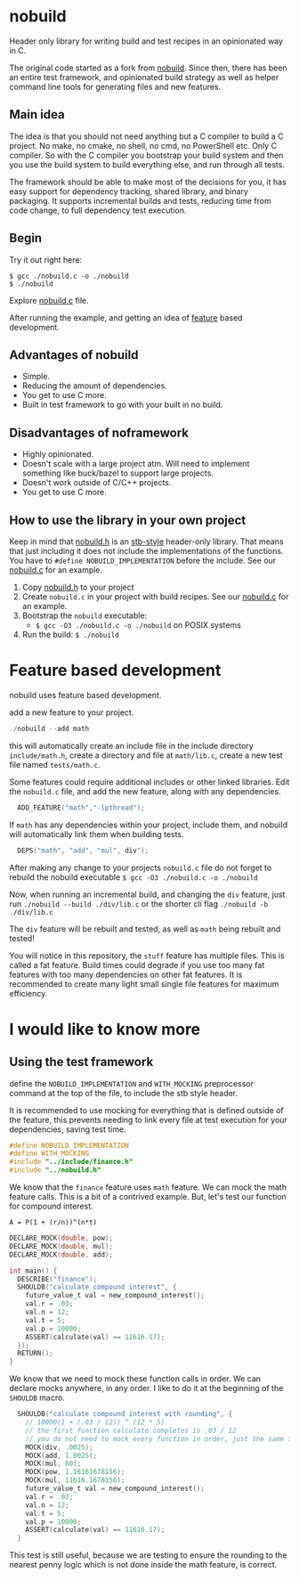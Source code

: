 # nobuild

Header only library for writing build and test recipes in an opinionated way in C.

The original code started as a fork from [nobuild](https://github.com/tsoding/nobuild.git).
Since then, there has been an entire test framework, and opinionated build strategy as well as helper command line tools for generating files and new features.

## Main idea

The idea is that you should not need anything but a C compiler to build a C project. No make, no cmake, no shell, no cmd, no PowerShell etc. Only C compiler. So with the C compiler you bootstrap your build system and then you use the build system to build everything else, and run through all tests.

The framework should be able to make most of the decisions for you, it has easy support for dependency tracking, shared library, and binary packaging. It supports incremental builds and tests, reducing time from code change, to full dependency test execution.

## Begin
Try it out right here:

```console
$ gcc ./nobuild.c -o ./nobuild
$ ./nobuild
```

Explore [nobuild.c](./nobuild.c) file.

After running the example, and getting an idea of [feature](#Feature_based_development) based development.
 
## Advantages of nobuild

- Simple.
- Reducing the amount of dependencies.
- You get to use C more.
- Built in test framework to go with your built in no build.

## Disadvantages of noframework

- Highly opinionated.
- Doesn't scale with a large project atm. Will need to implement something like buck/bazel to support large projects.
- Doesn't work outside of C/C++ projects.
- You get to use C more.

## How to use the library in your own project

Keep in mind that [nobuild.h](./nobuild.h) is an [stb-style](https://github.com/nothings/stb/blob/master/docs/stb_howto.txt) header-only library. That means that just including it does not include the implementations of the functions. You have to `#define NOBUILD_IMPLEMENTATION` before the include. See our [nobuild.c](./nobuild.c) for an example.

1. Copy [nobuild.h](./nobuild.h) to your project 
2. Create `nobuild.c` in your project with build recipes. See our [nobuild.c](./nobuild.c) for an example.
3. Bootstrap the `nobuild` executable:
   - `$ gcc -O3 ./nobuild.c -o ./nobuild` on POSIX systems
4. Run the build: `$ ./nobuild`

# Feature based development
nobuild uses feature based development.

add a new feature to your project.
```c
./nobuild --add math
```
this will automatically create an include file in the include directory `include/math.h`, create a directory and file at `math/lib.c`, create a new test file named `tests/math.c`.

Some features could require additional includes or other linked libraries. Edit the `nobuild.c` file, and add the new feature, along with any dependencies.

```c
  ADD_FEATURE("math","-lpthread");
```

If `math` has any dependencies within your project, include them, and nobuild will automatically link them when building tests.
```c
  DEPS("math", "add", "mul", div");
```

After making any change to your projects `nobuild.c` file do not forget to rebuild the nobuild executable `$ gcc -O3 ./nobuild.c -o ./nobuild`


Now, when running an incremental build, and changing the `div` feature, just run `./nobuild --build ./div/lib.c` or the shorter cli flag `./nobuild -b ./div/lib.c`

The `div` feature will be rebuilt and tested, as well as `math` being rebuilt and tested!

You will notice in this repository, the `stuff` feature has multiple files. This is called a fat feature. Build times could degrade if you use too many fat features with too many dependencies on other fat features. It is recommended to create many light small single file features for maximum efficiency.

# I would like to know more

## Using the test framework

define the `NOBUILD_IMPLEMENTATION` and `WITH_MOCKING` preprocessor command at the top of the file, to include the stb style header.

It is recommended to use mocking for everything that is defined outside of the feature, this prevents needing to link every file at test execution for your dependencies, saving test time.

```c
#define NOBUILD_IMPLEMENTATION
#define WITH_MOCKING
#include "../include/finance.h"
#include "../nobuild.h"
```

We know that the `finance` feature uses `math` feature. We can mock the math feature calls.
This is a bit of a contrived example. But, let's test our function for compound interest.

```
A = P(1 + (r/n))^(n*t)
```

```c
DECLARE_MOCK(double, pow);
DECLARE_MOCK(double, mul);
DECLARE_MOCK(double, add);

int main() {
  DESCRIBE("finance");
  SHOULDB("calculate compound interest", {
    future_value_t val = new_compound_interest();
    val.r = .03;
    val.n = 12;
    val.t = 5;
    val.p = 10000; 
    ASSERT(calculate(val) == 11616.17);
  });
  RETURN();
}
```

We know that we need to mock these function calls in order. We can declare mocks anywhere, in any order. I like to do it at the beginning of the `SHOULDB` macro.

```c
  SHOULDB("calculate compound interest with rounding", {
    // 10000(1 + (.03 / 12)) ^ (12 * 5)
    // the first function calculate completes is .03 / 12
    // you do not need to mock every function in order, just the same functions that are used multiple times.
    MOCK(div, .0025);
    MOCK(add, 1.0025);
    MOCK(mul, 60);
    MOCK(pow, 1.16161678156);
    MOCK(mul, 11616.1678156);
    future_value_t val = new_compound_interest();
    val.r = .03;
    val.n = 12;
    val.t = 5;
    val.p = 10000; 
    ASSERT(calculate(val) == 11616.17);
  }
```
This test is still useful, because we are testing to ensure the rounding to the nearest penny logic which is not done inside the math feature, is correct.


